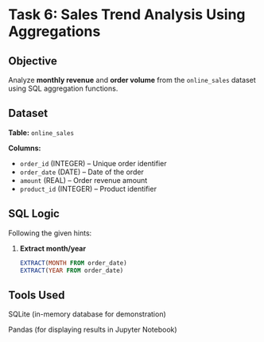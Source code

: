 # Task 6: Sales Trend Analysis Using Aggregations

## Objective
Analyze **monthly revenue** and **order volume** from the `online_sales` dataset using SQL aggregation functions.

## Dataset
**Table:** `online_sales`  

**Columns:**
- `order_id` (INTEGER) – Unique order identifier  
- `order_date` (DATE) – Date of the order  
- `amount` (REAL) – Order revenue amount  
- `product_id` (INTEGER) – Product identifier  

## SQL Logic
Following the given hints:

1. **Extract month/year**  
   ```sql
   EXTRACT(MONTH FROM order_date)
   EXTRACT(YEAR FROM order_date)

## Tools Used

SQLite (in-memory database for demonstration)

Pandas (for displaying results in Jupyter Notebook)
